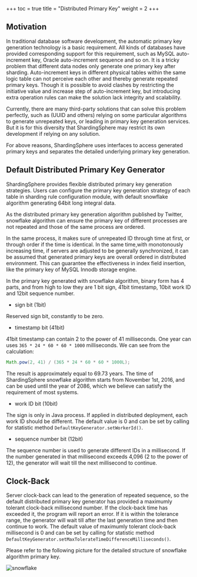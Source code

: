+++
toc = true
title = "Distributed Primary Key"
weight = 2
+++

## Motivation

In traditional database software development, the automatic primary key generation technology is a basic requirement. 
All kinds of databases have provided corresponding support for this requirement, such as MySQL auto-increment key, Oracle auto-increment sequence and so on. 
It is a tricky problem that different data nodes only generate one primary key after sharding. 
Auto-increment keys in different physical tables within the same logic table can not perceive each other and thereby generate repeated primary keys. 
Though it is possible to avoid clashes by restricting the initiative value and increase step of auto-increment key, but introducing extra operation rules can make the solution lack integrity and scalability.

Currently, there are many third-party solutions that can solve this problem perfectly, such as (UUID and others) relying on some particular algorithms to generate unrepeated keys, or leading in primary key generation services. 
But it is for this diversity that ShardingSphere may restrict its own development if relying on any solution.

For above reasons, ShardingSphere uses interfaces to access generated primary keys and separates the detailed underlying primary key generation.

## Default Distributed Primary Key Generator

ShardingSphere provides flexible distributed primary key generation strategies. 
Users can configure the primary key generation strategy of each table in sharding rule configuration module, with default snowflake algorithm generating 64bit long integral data.

As the distributed primary key generation algorithm published by Twitter, snowflake algorithm can ensure the primary key of different processes are not repeated and those of the same process are ordered.

In the same process, it makes sure of unrepeated ID through time at first, or through order if the time is identical. 
In the same time,with monotonously increasing time, if servers are adjusted to be generally synchronized, it can be assumed that generated primary keys are overall ordered in distributed environment. 
This can guarantee the effectiveness in index field insertion, like the primary key of MySQL Innodb storage engine.

In the primary key generated with snowflake algorithm, binary form has 4 parts, and from high to low they are 1 bit sign, 41bit timestamp, 10bit work ID and 12bit sequence number.

- sign bit (1bit)

Reserved sign bit, constantly to be zero.

- timestamp bit (41bit)

41bit timestamp can contain 2 to the power of 41 milliseconds. One year can uses `365 * 24 * 60 * 60 * 1000` milliseconds. We can see from the calculation:

```java
Math.pow(2, 41) / (365 * 24 * 60 * 60 * 1000L);
```

The result is approximately equal to 69.73 years. The time of ShardingSphere snowflake algorithm starts from November 1st, 2016, and can be used until the year of 2086, which we believe can satisfy the requirement of most systems.

- work ID bit (10bit)

The sign is only in Java process. If applied in distributed deployment, each work ID should be different. 
The default value is 0 and can be set by calling for statistic method `DefaultKeyGenerator.setWorkerId()`.

- sequence number bit (12bit)

The sequence number is used to generate different IDs in a millisecond. 
If the number generated in that millisecond exceeds 4,096 (2 to the power of 12), the generator will wait till the next millisecond to continue.

## Clock-Back

Server clock-back can lead to the generation of repeated sequence, so the default distributed primary key generator has provided a maximumly tolerant clock-back millisecond number. 
If the clock-back time has exceeded it, the program will report an error. 
If it is within the tolerance range, the generator will wait till after the last generation time and then continue to work. 
The default value of maximumly tolerant clock-back millisecond is 0 and can be set by calling for statistic method `DefaultKeyGenerator.setMaxTolerateTimeDifferenceMilliseconds()`.

Please refer to the following picture for the detailed structure of snowflake algorithm primary key.

![snowflake](http://shardingsphere.jd.com/document/current/img/sharding/snowflake_en_v3.png)
